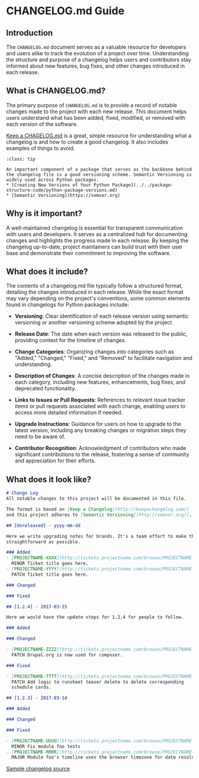 # CHANGELOG.md Guide

## Introduction

The `CHANGELOG.md` document serves as a valuable resource for developers and users alike to track the evolution of a project over time. Understanding the structure and purpose of a changelog helps users and contributors stay informed about new features, bug fixes, and other changes introduced in each release.

## What is CHANGELOG.md?

The primary purpose of `CHANGELOG.md` is to provide a record of notable changes made to the project with each new release. This document helps users understand what has been added, fixed, modified, or removed with each version of the software.

[Keep a CHAGELOG.md](https://keepachangelog.com/en/1.1.0/) is a great, simple resource for understanding what a changelog is and how to create a good changelog. It also includes examples of things to avoid.

```{admonition} Versioning your Python package and semantic versioning
:class: tip

An important component of a package that serves as the backbone behind the changelog file is a good versioning scheme. Semantic Versioning is widely used across Python packages.
* [Creating New Versions of Your Python Package](../../package-structure-code/python-package-versions.md)
* [Semantic Versioning](https://semver.org)
```

## Why is it important?

A well-maintained changelog is essential for transparent communication with users and developers. It serves as a centralized hub for documenting changes and highlights the progress made in each release. By keeping the changelog up-to-date, project maintainers can build trust with their user base and demonstrate their commitment to improving the software.

## What does it include?

The contents of a changelog.md file typically follow a structured format, detailing the changes introduced in each release. While the exact format may vary depending on the project's conventions, some common elements found in changelogs for Python packages include:

- **Versioning**: Clear identification of each release version using semantic versioning or another versioning scheme adopted by the project.

- **Release Date**: The date when each version was released to the public, providing context for the timeline of changes.

- **Change Categories**: Organizing changes into categories such as "Added," "Changed," "Fixed," and "Removed" to facilitate navigation and understanding.

- **Description of Changes**: A concise description of the changes made in each category, including new features, enhancements, bug fixes, and deprecated functionality.

- **Links to Issues or Pull Requests**: References to relevant issue tracker items or pull requests associated with each change, enabling users to access more detailed information if needed.

- **Upgrade Instructions**: Guidance for users on how to upgrade to the latest version, including any breaking changes or migration steps they need to be aware of.

- **Contributor Recognition**: Acknowledgment of contributors who made significant contributions to the release, fostering a sense of community and appreciation for their efforts.

## What does it look like?

```markdown
# Change Log
All notable changes to this project will be documented in this file.

The format is based on [Keep a Changelog](http://keepachangelog.com/)
and this project adheres to [Semantic Versioning](http://semver.org/).

## [Unreleased] - yyyy-mm-dd

Here we write upgrading notes for brands. It's a team effort to make them as
straightforward as possible.

### Added
- [PROJECTNAME-XXXX](http://tickets.projectname.com/browse/PROJECTNAME-XXXX)
  MINOR Ticket title goes here.
- [PROJECTNAME-YYYY](http://tickets.projectname.com/browse/PROJECTNAME-YYYY)
  PATCH Ticket title goes here.

### Changed

### Fixed

## [1.2.4] - 2017-03-15

Here we would have the update steps for 1.2.4 for people to follow.

### Added

### Changed

- [PROJECTNAME-ZZZZ](http://tickets.projectname.com/browse/PROJECTNAME-ZZZZ)
  PATCH Drupal.org is now used for composer.

### Fixed

- [PROJECTNAME-TTTT](http://tickets.projectname.com/browse/PROJECTNAME-TTTT)
  PATCH Add logic to runsheet teaser delete to delete corresponding
  schedule cards.

## [1.2.3] - 2017-03-14

### Added

### Changed

### Fixed

- [PROJECTNAME-UUUU](http://tickets.projectname.com/browse/PROJECTNAME-UUUU)
  MINOR Fix module foo tests
- [PROJECTNAME-RRRR](http://tickets.projectname.com/browse/PROJECTNAME-RRRR)
  MAJOR Module foo's timeline uses the browser timezone for date resolution
```
[Sample changelog source](https://gist.github.com/juampynr/4c18214a8eb554084e21d6e288a18a2c)
